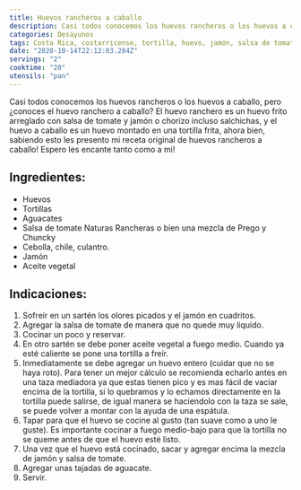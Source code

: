 ```yaml
---
title: Huevos rancheros a caballo
description: Casi todos conocemos los huevos rancheros o los huevos a caballo, pero ¿conoces el huevo ranchero a caballo?
categories: Desayunos
tags: Costa Rica, costarricense, tortilla, huevo, jamón, salsa de tomate
date: "2020-10-14T22:12:03.284Z"
servings: "2"
cooktime: "20"
utensils: "pan"
---
```


Casi todos conocemos los huevos rancheros o los huevos a caballo, pero ¿conoces el huevo ranchero a caballo? El huevo ranchero es un huevo frito arreglado con salsa de tomate y jamón o chorizo incluso salchichas, y el huevo a caballo es un huevo montado en una tortilla frita, ahora bien, sabiendo esto les presento mi receta original de huevos rancheros a caballo! Espero les encante tanto como a mi!

## Ingredientes:

- Huevos
- Tortillas
- Aguacates
- Salsa de tomate Naturas Rancheras o bien una mezcla de Prego y Chuncky
- Cebolla, chile, culantro.
- Jamón
- Aceite vegetal

## Indicaciones:

1. Sofreír en un sartén los olores picados y el jamón en cuadritos. 
2. Agregar la salsa de tomate de manera que no quede muy liquido.
3. Cocinar un poco y reservar. 
4. En otro sartén se debe poner aceite vegetal a fuego medio. Cuando ya esté caliente se pone una tortilla a freír. 
5. Inmediatamente se debe agregar un huevo entero (cuidar que no se haya roto). Para tener un mejor cálculo se recomienda echarlo antes en una taza mediadora ya que estas tienen pico y es mas fácil de vaciar encima de la tortilla, si lo quebramos y lo echamos directamente en la tortilla puede salirse, de igual manera se haciendolo con la taza se sale, se puede volver a montar con la ayuda de una espátula. 
6. Tapar para que el huevo se cocine al gusto (tan suave como a uno le guste). Es importante cocinar a fuego medio-bajo para que la tortilla no se queme antes de que el huevo esté listo.
7. Una vez que el huevo está cocinado, sacar y agregar encima la mezcla de jamón y salsa de tomate.
8. Agregar unas tajadas de aguacate.
9. Servir.